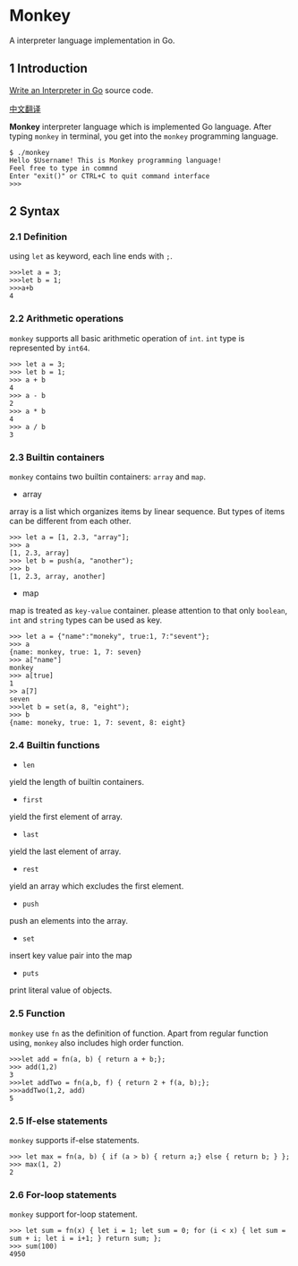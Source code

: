 # Monkey

A interpreter language implementation in Go.

## 1 Introduction

[Write an Interpreter in Go](https://interpreterbook.com) source code.

[中文翻译](book/README.md)

**Monkey** interpreter language which is implemented Go language. After typing `monkey` in terminal, you get into the `monkey` programming language.

```shell
$ ./monkey
Hello $Username! This is Monkey programming language!
Feel free to type in commnd
Enter "exit()" or CTRL+C to quit command interface
>>>
```

## 2 Syntax

### 2.1 Definition

using `let` as keyword, each line ends with `;`.

```monkey
>>>let a = 3;
>>>let b = 1;
>>>a+b
4
```

### 2.2 Arithmetic operations

`monkey` supports all basic arithmetic operation of `int`. `int` type is represented by `int64`.

```monkey
>>> let a = 3;
>>> let b = 1;
>>> a + b
4
>>> a - b
2
>>> a * b
4
>>> a / b
3
```

### 2.3 Builtin containers

`monkey` contains two builtin containers: `array` and `map`.

- array

array is a list which organizes items by linear sequence. But types of items can be different from each other.

```monkey
>>> let a = [1, 2.3, "array"];
>>> a
[1, 2.3, array]
>>> let b = push(a, "another");
>>> b
[1, 2.3, array, another]
```

- map

map is treated as `key-value` container. please attention to that only `boolean`, `int` and `string` types can be used as key.

```monkey
>>> let a = {"name":"moneky", true:1, 7:"sevent"};
>>> a
{name: monkey, true: 1, 7: seven}
>>> a["name"]
monkey
>>> a[true]
1
>> a[7]
seven
>>>let b = set(a, 8, "eight");
>>> b
{name: moneky, true: 1, 7: sevent, 8: eight}
```

### 2.4 Builtin functions

- `len`

yield the length of builtin containers.

- `first`

yield the first element of array.

- `last`

yield the last element of array.

- `rest`

yield an array which excludes the first element.

- `push`

push an elements into the array.

- `set`

insert key value pair into the map

- `puts`

print literal value of objects.

### 2.5 Function

`monkey` use `fn` as the definition of function. Apart from regular function using, `monkey` also includes high order function.

```monkey
>>>let add = fn(a, b) { return a + b;};
>>> add(1,2)
3
>>>let addTwo = fn(a,b, f) { return 2 + f(a, b);};
>>>addTwo(1,2, add)
5
```

### 2.5 If-else statements

`monkey` supports if-else statements.

```monkey
>>> let max = fn(a, b) { if (a > b) { return a;} else { return b; } };
>>> max(1, 2)
2
```

### 2.6 For-loop statements

`monkey` support for-loop statement.

```monkey
>>> let sum = fn(x) { let i = 1; let sum = 0; for (i < x) { let sum = sum + i; let i = i+1; } return sum; };
>>> sum(100)
4950
```
